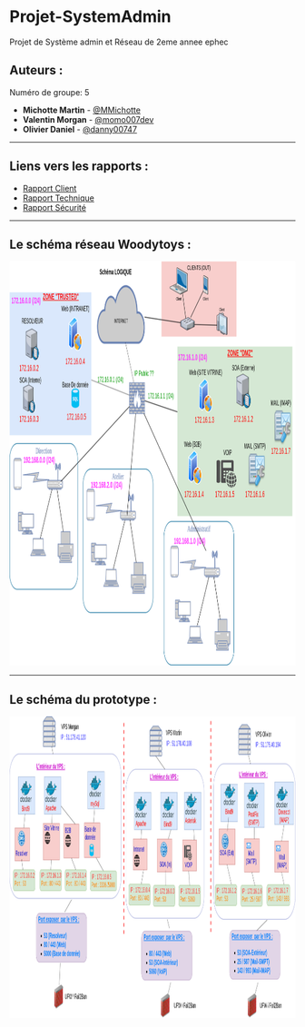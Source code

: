 # Projet-SystemAdmin

Projet de Système admin et Réseau de 2eme annee ephec

## Auteurs :

Numéro de groupe: 5

* **Michotte Martin** - [@MMichotte](https://github.com/MMichotte)
* **Valentin Morgan** - [@momo007dev](https://github.com/momo007dev)
* **Olivier Daniel** - [@danny00747](github.com/danny00747)

---

## Liens vers les rapports :

* [Rapport Client](https://docs.google.com/document/d/1bgxRxC8bqTGciTCrO9XSFCFIcBKH7H7bheIUbXf7BRk/edit?usp=sharing)
* [Rapport Technique](https://docs.google.com/document/d/1NFXCPtWWk6QD2MTvEpp9FRYbq5q4lQeFEbI7E9u9ke4/edit?usp=sharing)
* [Rapport Sécurité](https://docs.google.com/document/d/1UEFxSM4gwPkDXTw4UjbRioxRce1wQsP6Psi64nUb6KY/edit?usp=sharing)

---

## Le schéma réseau Woodytoys : 

<img src="./img/logique.png" width="1008" height="712">

---
## Le schéma du prototype : 

<img src="./img/physique.png" width="1362" height="531">
